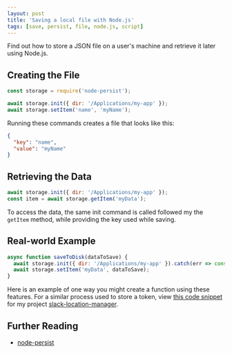 ```yaml
---
layout: post
title: 'Saving a local file with Node.js'
tags: [save, persist, file, node.js, script]
---
```


Find out how to store a JSON file on a user's machine and retrieve it later using Node.js.

## Creating the File

```javascript
const storage = require('node-persist');

await storage.init({ dir: '/Applications/my-app' });
await storage.setItem('name', 'myName');
```

Running these commands creates a file that looks like this:

```json
{
  "key": "name",
  "value": "myName"
}
```

## Retrieving the Data

```javascript
await storage.init({ dir: '/Applications/my-app' });
const item = await storage.getItem('myData');
```

To access the data, the same init command is called followed my the `getItem` method, while providing the key used while saving.

## Real-world Example

```javascript
async function saveToDisk(dataToSave) {
  await storage.init({ dir: '/Applications/my-app' }).catch(err => console.error(err));
  await storage.setItem('myData', dataToSave);
}
```

Here is an example of one way you might create a function using these features. For a similar process used to store a token, view [this code snippet](https://github.com/trybick/slack-location-manager/blob/master/src/install/saveToDisk.js#L12) for my project [slack-location-manager](https://github.com/trybick/slack-location-manager).

## Further Reading

- [node-persist](https://github.com/simonlast/node-persist)
